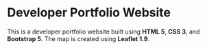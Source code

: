 # Developer Portfolio Website

This is a developer portfolio website built using **HTML 5**, **CSS 3**, and **Bootstrap 5**. The map is created using **Leaflet 1.9**.
